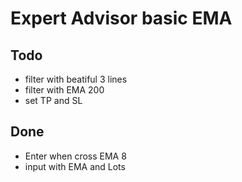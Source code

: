 # Expert Advisor basic EMA

## Todo
- filter with beatiful 3 lines
- filter with EMA 200
- set TP and SL

## Done
- Enter when cross EMA 8
- input with EMA and Lots